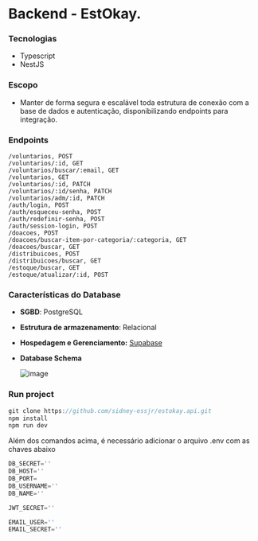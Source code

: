 # Backend - EstOkay.

### Tecnologias

- Typescript
- NestJS

### Escopo

- Manter de forma segura e escalável toda estrutura de conexão com a base de dados e autenticação, disponibilizando endpoints para integração.

### Endpoints

```
/voluntarios, POST
/voluntarios/:id, GET
/voluntarios/buscar/:email, GET
/voluntarios, GET
/voluntarios/:id, PATCH
/voluntarios/:id/senha, PATCH
/voluntarios/adm/:id, PATCH
/auth/login, POST
/auth/esqueceu-senha, POST
/auth/redefinir-senha, POST
/auth/session-login, POST
/doacoes, POST
/doacoes/buscar-item-por-categoria/:categoria, GET
/doacoes/buscar, GET
/distribuicoes, POST
/distribuicoes/buscar, GET
/estoque/buscar, GET
/estoque/atualizar/:id, POST
```

### Características do Database

- **SGBD**: PostgreSQL
- **Estrutura de armazenamento**: Relacional
- **Hospedagem e Gerenciamento:** [Supabase](https://supabase.com/)
- **Database Schema**
    
    ![image](https://github.com/user-attachments/assets/dee4dc71-58a8-4a5d-9f7a-419db5279452)

### Run project

```jsx
git clone https://github.com/sidney-essjr/estokay.api.git
npm install
npm run dev
```

Além dos comandos acima, é necessário adicionar o arquivo .env com as chaves abaixo

```jsx
DB_SECRET=''
DB_HOST=''
DB_PORT=
DB_USERNAME=''
DB_NAME=''

JWT_SECRET=''

EMAIL_USER=''
EMAIL_SECRET=''
```
